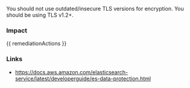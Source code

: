 
You should not use outdated/insecure TLS versions for encryption. You should be using TLS v1.2+.


### Impact
<!-- Add Impact here -->

<!-- DO NOT CHANGE -->
{{ remediationActions }}

### Links
- https://docs.aws.amazon.com/elasticsearch-service/latest/developerguide/es-data-protection.html


